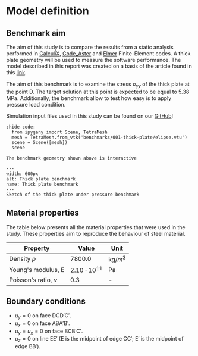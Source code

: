 # Model definition
## Benchmark aim

The aim of this study is to compare the results from a static analysis performed in [CalculiX](http://www.calculix.de/), [Code_Aster](https://code-aster.org/) and [Elmer](http://www.elmerfem.org/blog/) Finite-Element codes. A thick plate geometry will be used to measure the software performance. The model described in this report was created on a basis of the article found in this [link](http://wufengyun.com:888/v6.14/books/bmk/ch04s02anf10.html).

The aim of this benchmark is to examine the stress $\sigma_{yy}$ of the thick plate at the point D. The target solution at this point is expected to be equal to 5.38 MPa. Additionally, the benchmark allow to test how easy is to apply pressure load condition.

Simulation input files used in this study can be found on our [GitHub](https://github.com/spolanski/CoFEA/tree/master/benchmarks/01-LE10-Thick-Plate)!

```{jupyter-execute}
:hide-code:
  from ipygany import Scene, TetraMesh
  mesh = TetraMesh.from_vtk('benchmarks/001-thick-plate/elipse.vtu')
  scene = Scene([mesh])
  scene
```
```{Tip}
The benchmark geometry shown above is interactive
```

```{figure} .   /sketch.png
---
width: 600px
alt: Thick plate benchmark
name: Thick plate benchmark
---
Sketch of the thick plate under pressure benchmark
```

## Material properties

The table below presents all the material properties that were used in the study. These properties aim to reproduce the behaviour of steel material.

| Property               | Value                | Unit       |
|------------------------|----------------------|------------|
| Density $\rho$         | $7800.0$             | kg/$m^{3}$ |
| Young's modulus, E     | $2.10 \cdot 10^{11}$ | Pa         |
| Poisson's ratio, $\nu$ | 0.3                  | -          |

## Boundary conditions

- $u_y=0$ on face DCD′C′.
- $u_x=0$ on face ABA′B′.
- $u_y=u_x=0$ on face BCB′C′.
- $u_z=0$ on line EE′ (E is the midpoint of edge CC′; E′ is the midpoint of edge BB′).